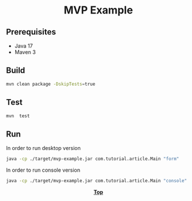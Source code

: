 # <p align="center">MVP Example</p>

## Prerequisites

* Java 17
* Maven 3

## Build

```bash
mvn clean package -DskipTests=true
```

## Test

```bash
mvn  test
```

## Run

In order to run desktop version

```bash
java -cp ./target/mvp-example.jar com.tutorial.article.Main "form"
```

In order to run console version

```bash
java -cp ./target/mvp-example.jar com.tutorial.article.Main "console"
```

**<p align="center">[Top](#MVC-Example)</p>**